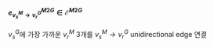 #### $e^{M2G}_{v_s^M \rightarrow v_r^G} \in \mathcal{E}^{M2G}$

   $v_s^G$에 가장 가까운 $v_r^M$ 3개를 $v_s^M \rightarrow v_r^G$ unidirectional edge 연결